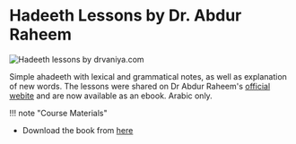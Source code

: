 # Hadeeth Lessons by Dr. Abdur Raheem

![Hadeeth lessons by drvaniya.com](/img/hadith-duruus.jpg)

Simple ahadeeth with lexical and grammatical notes, as well as explanation of new words. The lessons were shared on Dr Abdur Raheem's [official webite](http://drvaniya.com/) and are now available as an ebook. Arabic only.

!!! note "Course Materials"

* Download the book from [here](http://drvaniya.com/?p=12908)

<br>